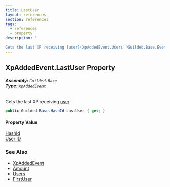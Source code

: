 ```yaml
---
title: LastUser
layout: references
section: references
tags:
  - references
  - property
description: "

Gets the last XP receiving [user](XpAddedEvent.Users 'Guilded.Base.Events.XpAddedEvent.Users')."
---
```


## XpAddedEvent.LastUser Property
###### **Assembly:** `Guilded.Base`<br/>**Type:** [`XpAddedEvent`](XpAddedEvent 'Guilded.Base.Events.XpAddedEvent')

Gets the last XP receiving [user](XpAddedEvent.Users 'Guilded.Base.Events.XpAddedEvent.Users').

```csharp
public Guilded.Base.HashId LastUser { get; }
```

#### Property Value
[HashId](HashId 'Guilded.Base.HashId')  
[User ID](UserSummary.Id 'Guilded.Base.Users.UserSummary.Id')

### See Also
- [XpAddedEvent](XpAddedEvent 'Guilded.Base.Events.XpAddedEvent')
- [Amount](XpAddedEvent.Amount 'Guilded.Base.Events.XpAddedEvent.Amount')
- [Users](XpAddedEvent.Users 'Guilded.Base.Events.XpAddedEvent.Users')
- [FirstUser](XpAddedEvent.FirstUser 'Guilded.Base.Events.XpAddedEvent.FirstUser')
